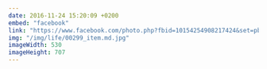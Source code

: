 ```yaml
---
date: 2016-11-24 15:20:09 +0200
embed: "facebook"
link: "https://www.facebook.com/photo.php?fbid=10154254908217424&set=pb.502032423.-2207520000.1491386821.&type=3&theater"
img: "/img/life/00299_item.md.jpg"
imageWidth: 530
imageHeight: 707
---
```

